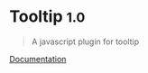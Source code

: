 # Tooltip <small>1.0</small>

> A javascript plugin for tooltip

[Documentation](https://sa-si-dev.github.io/tooltip)
